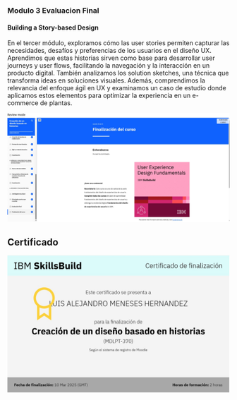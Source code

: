 ### Modulo 3 Evaluacion Final
#### Building a Story-based Design

En el tercer módulo, exploramos cómo las user stories permiten capturar las necesidades, desafíos y preferencias de los usuarios en el diseño UX. Aprendimos que estas historias sirven como base para desarrollar user journeys y user flows, facilitando la navegación y la interacción en un producto digital. También analizamos los solution sketches, una técnica que transforma ideas en soluciones visuales. Además, comprendimos la relevancia del enfoque ágil en UX y examinamos un caso de estudio donde aplicamos estos elementos para optimizar la experiencia en un e-commerce de plantas.  




![alt text](../img/Modulo3.png.jpeg)

## Certificado
![alt text](../img/cerificado3.jpeg)